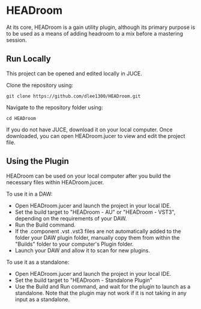 # HEADroom

At its core, HEADroom is a gain utility plugin, although its primary purpose is to be used as a means of adding headroom to a mix before a mastering session.

## Run Locally

This project can be opened and edited locally in JUCE.

Clone the repository using:

```
git clone https://github.com/dlee1300/HEADroom.git
```
Navigate to the repository folder using:

```
cd HEADroom
```

If you do not have JUCE, download it on your local computer. Once downloaded, you can open HEADroom.jucer to view and edit the project file.

## Using the Plugin

HEADroom can be used on your local computer after you build the necessary files within HEADroom.jucer. 

To use it in a DAW:
- Open HEADroom.jucer and launch the project in your local IDE.
- Set the build target to "HEADroom - AU" or "HEADroom - VST3", depending on the requirements of your DAW.
- Run the Build command.
- If the .component .vst .vst3 files are not automatically added to the folder your DAW plugin folder, manually copy them from within the "Builds" folder to your computer's Plugin folder.
- Launch your DAW and allow it to scan for new plugins.

To use it as a standalone:
- Open HEADroom.jucer and launch the project in your local IDE.
- Set the build target to "HEADroom - Standalone Plugin"
- Use the Build and Run command, and wait for the plugin to launch as a standalone. Note that the plugin may not work if it is not taking in any input as a standalone.
